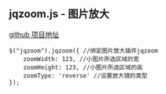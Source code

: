 
## jqzoom.js  -   图片放大
[github 项目地址](https://github.com/mindprojects/jqzoom)
```
$("jqzoom").jqzoom({ //绑定图片放大插件jqzoom
    zoomWidth: 123, //小图片所选区域的宽
    zoomHeight: 123, //小图片所选区域的高
    zoomType: 'reverse' //设置放大镜的类型
});
```
